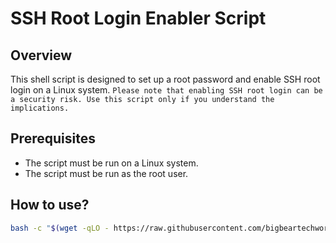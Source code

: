 # SSH Root Login Enabler Script

## Overview

This shell script is designed to set up a root password and enable SSH root login on a Linux system. `Please note that enabling SSH root login can be a security risk. Use this script only if you understand the implications.`

## Prerequisites

- The script must be run on a Linux system.
- The script must be run as the root user.

## How to use?

```bash
bash -c "$(wget -qLO - https://raw.githubusercontent.com/bigbeartechworld/big-bear-scripts/master/enable-ssh-on-pve-lxc/run.sh)"
```
